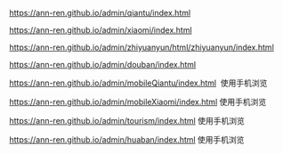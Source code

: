 
   https://ann-ren.github.io/admin/qiantu/index.html



https://ann-ren.github.io/admin/xiaomi/index.html

https://ann-ren.github.io/admin/zhiyuanyun/html/zhiyuanyun/index.html

https://ann-ren.github.io/admin/douban/index.html

https://ann-ren.github.io/admin/mobileQiantu/index.html  使用手机浏览

https://ann-ren.github.io/admin/mobileXiaomi/index.html 使用手机浏览

https://ann-ren.github.io/admin/tourism/index.html   使用手机浏览

https://ann-ren.github.io/admin/huaban/index.html  使用手机浏览
